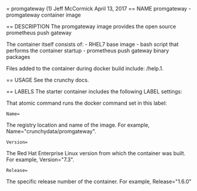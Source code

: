 = promgateway (1)
Jeff McCormick
April 13, 2017
== NAME
promgateway - promgateway container image

== DESCRIPTION
The promgateway image provides the open source prometheus push gateway

The container itself consists of:
    - RHEL7 base image
    - bash script that performs the container startup
    - prometheus push gateway binary packages

Files added to the container during docker build include: /help.1.

== USAGE
See the crunchy docs.


== LABELS
The starter container includes the following LABEL settings:

That atomic command runs the docker command set in this label:

`Name=`

The registry location and name of the image. For example, Name="crunchydata/promgateway".

`Version=`

The Red Hat Enterprise Linux version from which the container was built. For example, Version="7.3".

`Release=`

The specific release number of the container. For example, Release="1.6.0"
